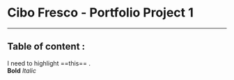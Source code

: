 # **Cibo Fresco - Portfolio Project 1**
---
## Table of content :
I need to highlight ==this== .
<br>
**Bold**
*Italic*

